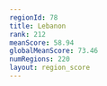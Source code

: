```yaml
---
regionId: 78
title: Lebanon
rank: 212
meanScore: 58.94
globalMeanScore: 73.46
numRegions: 220
layout: region_score
---
```

